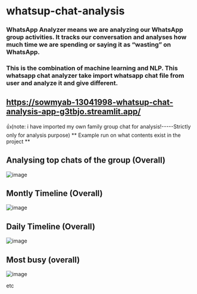 # whatsup-chat-analysis
### WhatsApp Analyzer means we are analyzing our WhatsApp group activities. It tracks our conversation and analyses how much time we are spending or saying it as “wasting” on WhatsApp. 


### This is the combination of machine learning and NLP. This whatsapp chat analyzer take import whatsapp chat file from user and analyze it and give different.

## https://sowmyab-13041998-whatsup-chat-analysis-app-g3tbjo.streamlit.app/


:+1:(note: i have imported my own family group chat for analysis!-----Strictly only for analysis purpose)
** Example run on what contents exist in the project **
## Analysing top chats of the group (Overall)
![image](https://user-images.githubusercontent.com/107466533/204298648-3aab756b-1384-41d7-b579-754ad0fa9a73.png)

## Montly Timeline (Overall)
![image](https://user-images.githubusercontent.com/107466533/204298827-580f7895-8220-43c6-9528-358ed73ffffb.png)

## Daily Timeline (Overall)
![image](https://user-images.githubusercontent.com/107466533/204299003-2131fad9-20bd-4f78-ad7b-ac5271390ebc.png)

## Most busy (overall)
![image](https://user-images.githubusercontent.com/107466533/204299282-93e9f383-bc0f-4216-93df-afbbc342788b.png)

etc



